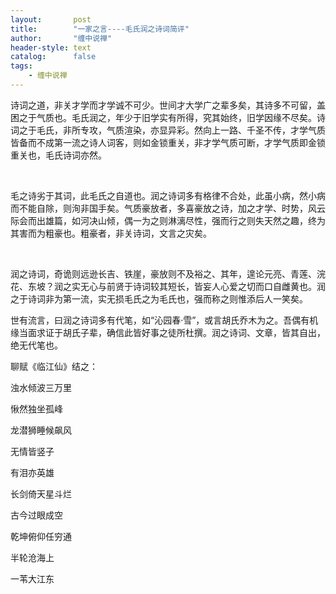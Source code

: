```yaml
---
layout:       post
title:        "一家之言----毛氏润之诗词简评"
author:       "缠中说禅"
header-style: text
catalog:      false
tags:
    - 缠中说禅
---
```


诗词之道，非关才学而才学诚不可少。世间才大学广之辈多矣，其诗多不可留，盖困之于气质也。毛氏润之，年少于旧学实有所得，究其始终，旧学因缘不尽矣。诗词之于毛氏，非所专攻，气质渲染，亦显异彩。然向上一路、千圣不传，才学气质皆备而不成第一流之诗人词客，则如金锁重关，非才学气质可断，才学气质即金锁重关也，毛氏诗词亦然。



​      

毛之诗劣于其词，此毛氏之自道也。润之诗词多有格律不合处，此虽小病，然小病而不能自除，则洵非国手矣。气质豪放者，多喜豪放之诗，加之才学、时势，风云际会而出雄篇，如河决山倾，偶一为之则淋漓尽性，强而行之则失天然之趣，终为其害而为粗豪也。粗豪者，非关诗词，文言之灾矣。

​     

润之诗词，奇诡则远逊长吉、铁崖，豪放则不及裕之、其年，遑论元亮、青莲、浣花、东坡？润之实无心与前贤于诗词较其短长，皆妄人心爱之切而口自雌黄也。润之于诗词非为第一流，实无损毛氏之为毛氏也，强而称之则惟添后人一笑矣。

  

世有流言，曰润之诗词多有代笔，如“沁园春·雪”，或言胡氏乔木为之。吾偶有机缘当面求证于胡氏子辈，确信此皆好事之徒所杜撰。润之诗词、文章，皆其自出，绝无代笔也。



聊赋《临江仙》结之：

 

浊水倾波三万里

愀然独坐孤峰

龙潜狮睡候飙风

无情皆竖子

有泪亦英雄




长剑倚天星斗烂

古今过眼成空

乾坤俯仰任穷通

半轮沧海上

一苇大江东
